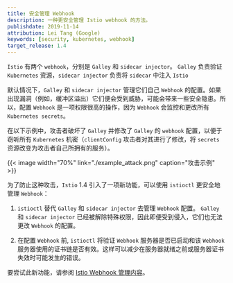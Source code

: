 ```yaml
---
title: 安全管理 Webhook
description: 一种更安全管理 Istio webhook 的方法。 
publishdate: 2019-11-14
attribution: Lei Tang (Google)
keywords: [security, kubernetes, webhook]
target_release: 1.4
---
```


`Istio` 有两个 `webhook`，分别是 `Galley` 和 `sidecar injector`。
`Galley` 负责验证 `Kubernetes` 资源，`sidecar injector` 负责将 `sidecar` 中注入 `Istio`

默认情况下，`Galley` 和 `sidecar injector` 管理它们自己 `Webhook` 的配置。如果出现漏洞（例如，缓冲区溢出）它们便会受到威胁，可能会带来一些安全隐患。所以，配置 `Webhook` 是一项权限很高的操作，因为 `Webhook` 会监控和更改所有 `Kubernetes secrets`。

在以下示例中，攻击者破坏了 `Galley` 并修改了 `Galley` 的 `webhook` 配置，以便于窃听所有 `Kubernetes` 机密（`clientConfig` 攻击者对其进行了修改，将 `secrets` 资源改变为攻击者自己所拥有的服务）。

{{< image width="70%"
    link="./example_attack.png"
    caption="攻击示例"
    >}}

为了防止这种攻击，`Istio` 1.4 引入了一项新功能，可以使用 `istioctl` 更安全地管理 `Webhook`：

1. `istioctl` 替代 `Galley` 和 `sidecar injector` 去管理 `Webhook` 配置。
`Galley` 和 `sidecar injector` 已经被解除特殊权限，因此即便受到侵入，它们也无法更改 `Webhook` 的配置。

1. 在配置 `Webhook` 前, `istioctl` 将验证 `Webhook` 服务器是否已启动和该 `Webhook` 服务器使用的证书链是否有效。这样可以减少在服务器就绪之前或服务器证书失效时可能发生的错误。

要尝试此新功能，请参阅 [Istio Webhook 管理内容](/zh/docs/tasks/security/webhook)。
